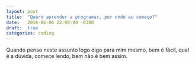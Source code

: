 ```yaml
---
layout: post
title:  "Quero aprender a programar, por onde eu começo?"
date:   2016-06-06 22:00:00 -0300
draft:  true
categories: coding
---
```

Quando penso neste assunto logo digo para mim mesmo, bem é fácil, qual é a dúvida, comece lendo, bem não é bem assim.
